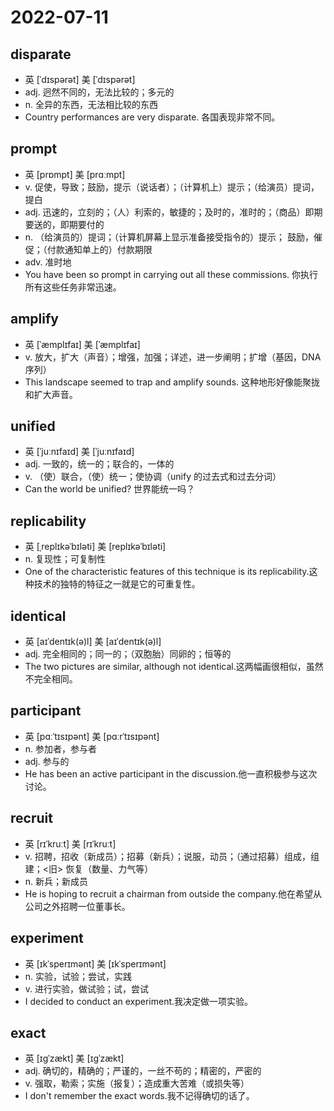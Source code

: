 # 2022-07-11
	
## disparate
-  英  [ˈdɪspərət]   美  [ˈdɪspərət]
- adj. 迥然不同的，无法比较的；多元的
- n. 全异的东西，无法相比较的东西
- Country performances are very disparate. 各国表现非常不同。

## prompt
- 英  [prɒmpt]   美  [prɑːmpt]
- v. 促使，导致；鼓励，提示（说话者）；（计算机上）提示；（给演员）提词，提白
- adj. 迅速的，立刻的；（人）利索的，敏捷的；及时的，准时的；（商品）即期要送的，即期要付的
- n. （给演员的）提词；（计算机屏幕上显示准备接受指令的）提示； 鼓励，催促；（付款通知单上的）付款期限
- adv. 准时地
- You have been so prompt in carrying out all these commissions. 你执行所有这些任务非常迅速。 

## amplify
- 英  [ˈæmplɪfaɪ]   美  [ˈæmplɪfaɪ]
- v. 放大，扩大（声音）；增强，加强；详述，进一步阐明；扩增（基因，DNA序列）
- This landscape seemed to trap and amplify sounds. 这种地形好像能聚拢和扩大声音。 

## unified
- 英  [ˈjuːnɪfaɪd]   美  [ˈjuːnɪfaɪd]
- adj. 一致的，统一的；联合的，一体的
- v. （使）联合，（使）统一；使协调（unify 的过去式和过去分词）
- Can the world be unified? 世界能统一吗？ 

## replicability
- 英  [ˌreplɪkəˈbɪləti]   美  [replɪkəˈbɪləti]
- n. 复现性；可复制性
- One of the characteristic features of this technique is its replicability.这种技术的独特的特征之一就是它的可重复性。 

## identical
- 英  [aɪˈdentɪk(ə)l]   美  [aɪˈdentɪk(ə)l]
- adj. 完全相同的；同一的；（双胞胎）同卵的；恒等的
- The two pictures are similar, although not identical.这两幅画很相似，虽然不完全相同。 

## participant
- 英  [pɑːˈtɪsɪpənt]   美  [pɑːrˈtɪsɪpənt]　
- n. 参加者，参与者
- adj. 参与的
- He has been an active participant in the discussion.他一直积极参与这次讨论。 

## recruit
- 英  [rɪˈkruːt]   美  [rɪˈkruːt] 　　
- v. 招聘，招收（新成员）；招募（新兵）；说服，动员；（通过招募）组成，组建；<旧> 恢复（数量、力气等）
- n. 新兵；新成员
- He is hoping to recruit a chairman from outside the company.他在希望从公司之外招聘一位董事长。 

## experiment
- 英  [ɪkˈsperɪmənt]   美  [ɪkˈsperɪmənt]
- n. 实验，试验；尝试，实践
- v. 进行实验，做试验；试，尝试
- I decided to conduct an experiment.我决定做一项实验。 

## exact
- 英  [ɪɡˈzækt]   美  [ɪɡˈzækt]
- adj. 确切的，精确的；严谨的，一丝不苟的；精密的，严密的
- v. 强取，勒索；实施（报复）；造成重大苦难（或损失等）
- I don't remember the exact words.我不记得确切的话了。 
